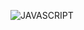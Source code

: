 ![JAVASCRIPT](https://github.com/CodeSystem2022/BrainStorm-CuartoSemestre/assets/113069344/abbf2933-6430-4a7d-9ac8-25c29bef9e2a)
